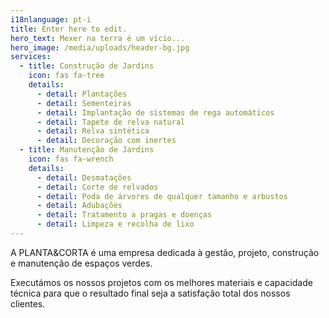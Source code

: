 ```yaml
---
i18nlanguage: pt-i
title: Enter here to edit.
hero_text: Mexer na terra é um vício...
hero_image: /media/uploads/header-bg.jpg
services:
  - title: Construção de Jardins
    icon: fas fa-tree
    details:
      - detail: Plantações
      - detail: Sementeiras
      - detail: Implantação de sistemas de rega automáticos
      - detail: Tapete de relva natural
      - detail: Relva sintética
      - detail: Decoração com inertes
  - title: Manutenção de Jardins
    icon: fas fa-wrench
    details:
      - detail: Desmatações
      - detail: Corte de relvados
      - detail: Poda de árvores de qualquer tamanho e arbustos
      - detail: Adubações
      - detail: Tratamento a pragas e doenças
      - detail: Limpeza e recolha de lixo
---
```

A PLANTA&CORTA é uma empresa dedicada à gestão, projeto, construção e manutenção de espaços verdes.

Executámos os nossos projetos com os melhores materiais e capacidade técnica para que o resultado final seja a satisfação total dos nossos clientes.
